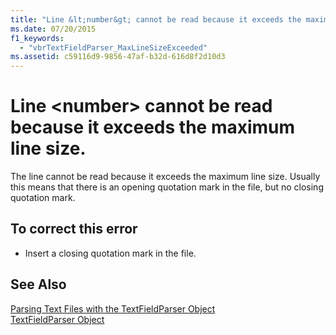 ```yaml
---
title: "Line &lt;number&gt; cannot be read because it exceeds the maximum line size."
ms.date: 07/20/2015
f1_keywords: 
  - "vbrTextFieldParser_MaxLineSizeExceeded"
ms.assetid: c59116d9-9856-47af-b32d-616d8f2d10d3
---
```

# Line &lt;number&gt; cannot be read because it exceeds the maximum line size.
The line cannot be read because it exceeds the maximum line size. Usually this means that there is an opening quotation mark in the file, but no closing quotation mark.  
  
## To correct this error  
  
- Insert a closing quotation mark in the file.  
  
## See Also  
 [Parsing Text Files with the TextFieldParser Object](../../visual-basic/developing-apps/programming/drives-directories-files/parsing-text-files-with-the-textfieldparser-object.md)  
 [TextFieldParser Object](../../visual-basic/language-reference/objects/textfieldparser-object.md)
